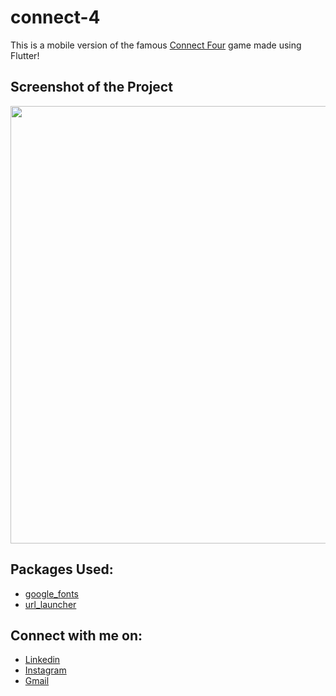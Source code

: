 # connect-4

This is a mobile version of the famous [Connect Four](https://en.wikipedia.org/wiki/Connect_Four) game made using Flutter!

## Screenshot of the Project

<img height= 700 src="https://user-images.githubusercontent.com/77121931/169704312-c2309197-da63-4607-b4ab-7a3e16782931.gif"/>

## Packages Used: 
- [google_fonts](https://pub.dev/packages/google_fonts) <br />
- [url_launcher](https://pub.dev/packages/url_launcher) <br />

## Connect with me on:

- [Linkedin](https://www.linkedin.com/in/samit-kapoor/) <br />
- [Instagram](https://www.instagram.com/im_samit/) <br />
- [Gmail](samitkapoor77@gmail.com)
